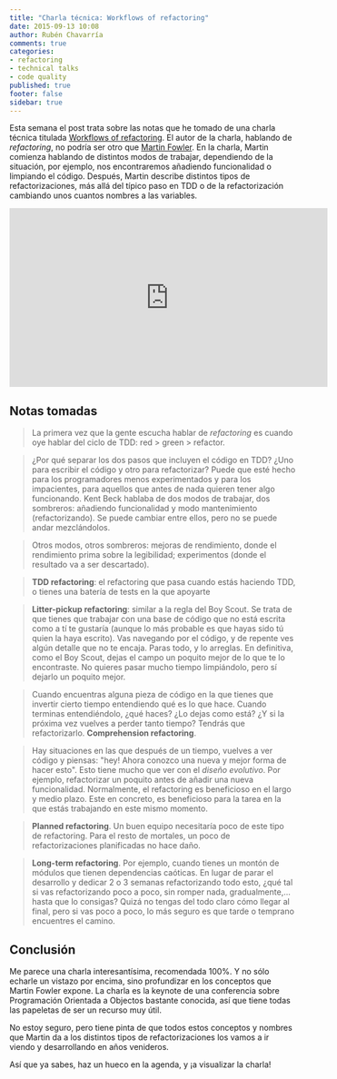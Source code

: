 ```yaml
---
title: "Charla técnica: Workflows of refactoring"
date: 2015-09-13 10:08
author: Rubén Chavarría
comments: true
categories: 
- refactoring
- technical talks
- code quality
published: true
footer: false
sidebar: true
---
```


Esta semana el post trata sobre las notas que he tomado de una charla técnica
titulada [Workflows of refactoring]. El autor de la charla, hablando de
*refactoring*, no podría ser otro que [Martin Fowler]. En la charla, Martin
comienza hablando de distintos modos de trabajar, dependiendo de la situación,
por ejemplo, nos encontraremos añadiendo funcionalidad o limpiando el código.
Después, Martin describe distintos tipos de refactorizaciones, más allá del
típico paso en TDD o de la refactorización cambiando unos cuantos nombres a las
variables.

<!-- more -->

<iframe width="560"
        height="315"
        src="https://www.youtube.com/embed/vqEg37e4Mkw"
        frameborder="0"
        allowfullscreen></iframe>

## Notas tomadas

> La primera vez que la gente escucha hablar de *refactoring* es cuando oye hablar
del ciclo de TDD: red > green > refactor.

<!-- comment to separate ideas -->

> ¿Por qué separar los dos pasos que incluyen el código en TDD? ¿Uno para
escribir el código y otro para refactorizar? Puede que esté hecho para los
programadores menos experimentados y para los impacientes, para aquellos que
antes de nada quieren tener algo funcionando. Kent Beck hablaba de dos modos
de trabajar, dos sombreros: añadiendo funcionalidad y modo mantenimiento
(refactorizando). Se puede cambiar entre ellos, pero no se puede andar
mezclándolos.

<!-- comment to separate ideas -->

> Otros modos, otros sombreros: mejoras de rendimiento, donde el rendimiento
prima sobre la legibilidad; experimentos (donde el resultado va a ser descartado).

<!-- comment to separate ideas -->

> **TDD refactoring**: el refactoring que pasa cuando estás haciendo TDD, o tienes
una batería de tests en la que apoyarte

<!-- comment to separate ideas -->

> **Litter-pickup refactoring**: similar a la regla del Boy Scout. Se trata de que
tienes que trabajar con una base de código que no está escrita como a tí te gustaría
(aunque lo más probable es que hayas sido tú quien la haya escrito). Vas navegando
por el código, y de repente ves algún detalle que no te encaja. Paras todo, y lo
arreglas. En definitiva, como el Boy Scout, dejas el campo un poquito mejor de lo
que te lo encontraste. No quieres pasar mucho tiempo limpiándolo, pero sí dejarlo
un poquito mejor.

<!-- comment to separate ideas -->

> Cuando encuentras alguna pieza de código en la que tienes que invertir cierto
tiempo entendiendo qué es lo que hace. Cuando terminas entendiéndolo, ¿qué
haces? ¿Lo dejas como está? ¿Y si la próxima vez vuelves a perder tanto tiempo?
Tendrás que refactorizarlo. **Comprehension refactoring**.

<!-- comment to separate ideas -->

> Hay situaciones en las que después de un tiempo, vuelves a ver código y piensas:
"hey! Ahora conozco una nueva y mejor forma de hacer esto". Esto tiene mucho que
ver con el *diseño evolutivo*. Por ejemplo, refactorizar un poquito antes de
añadir una nueva funcionalidad. Normalmente, el refactoring es beneficioso en el
largo y medio plazo. Este en concreto, es beneficioso para la tarea en la que
estás trabajando en este mismo momento.

<!-- comment to separate ideas -->

> **Planned refactoring**. Un buen equipo necesitaría poco de este tipo de
refactoring. Para el resto de mortales, un poco de refactorizaciones planificadas
no hace daño.

<!-- comment to separate ideas -->

> **Long-term refactoring**. Por ejemplo, cuando tienes un montón de módulos que
tienen dependencias caóticas. En lugar de parar el desarrollo y dedicar 2 o 3
semanas refactorizando todo esto, ¿qué tal si vas refactorizando poco a poco,
sin romper nada, gradualmente,... hasta que lo consigas? Quizá no tengas del
todo claro cómo llegar al final, pero si vas poco a poco, lo más seguro es que
tarde o temprano encuentres el camino.

## Conclusión

Me parece una charla interesantísima, recomendada 100%. Y no sólo echarle un
vistazo por encima, sino profundizar en los conceptos que Martin Fowler expone.
La charla es la keynote de una conferencia sobre Programación Orientada a
Objectos bastante conocida, así que tiene todas las papeletas de ser un
recurso muy útil.

No estoy seguro, pero tiene pinta de que todos estos conceptos y nombres que
Martin da a los distintos tipos de refactorizaciones los vamos a ir viendo y
desarrollando en años venideros.

Así que ya sabes, haz un hueco en la agenda, y ¡a visualizar la charla!

[Workflows of refactoring]: https://www.youtube.com/watch?v=vqEg37e4Mkw
[Martin Fowler]: http://www.martinfowler.com/
